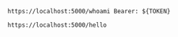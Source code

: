 ```http
https://localhost:5000/whoami Bearer: ${TOKEN}
```

```http
https://localhost:5000/hello
```